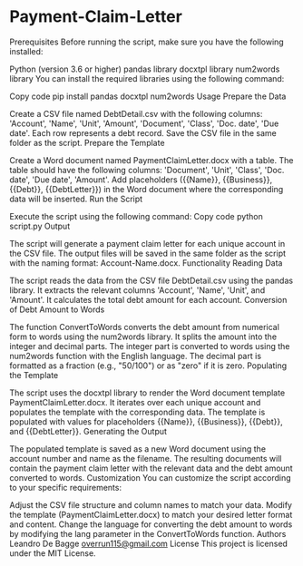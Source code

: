 # Payment-Claim-Letter

Prerequisites
Before running the script, make sure you have the following installed:

Python (version 3.6 or higher)
pandas library
docxtpl library
num2words library
You can install the required libraries using the following command:

Copy code
pip install pandas docxtpl num2words
Usage
Prepare the Data

Create a CSV file named DebtDetail.csv with the following columns: 'Account', 'Name', 'Unit', 'Amount', 'Document', 'Class', 'Doc. date', 'Due date'. Each row represents a debt record.
Save the CSV file in the same folder as the script.
Prepare the Template

Create a Word document named PaymentClaimLetter.docx with a table.
The table should have the following columns: 'Document', 'Unit', 'Class', 'Doc. date', 'Due date', 'Amount'.
Add placeholders ({{Name}}, {{Business}}, {{Debt}}, {{DebtLetter}}) in the Word document where the corresponding data will be inserted.
Run the Script

Execute the script using the following command:
Copy code
python script.py
Output

The script will generate a payment claim letter for each unique account in the CSV file.
The output files will be saved in the same folder as the script with the naming format: Account-Name.docx.
Functionality
Reading Data

The script reads the data from the CSV file DebtDetail.csv using the pandas library.
It extracts the relevant columns 'Account', 'Name', 'Unit', and 'Amount'.
It calculates the total debt amount for each account.
Conversion of Debt Amount to Words

The function ConvertToWords converts the debt amount from numerical form to words using the num2words library.
It splits the amount into the integer and decimal parts.
The integer part is converted to words using the num2words function with the English language.
The decimal part is formatted as a fraction (e.g., "50/100") or as "zero" if it is zero.
Populating the Template

The script uses the docxtpl library to render the Word document template PaymentClaimLetter.docx.
It iterates over each unique account and populates the template with the corresponding data.
The template is populated with values for placeholders {{Name}}, {{Business}}, {{Debt}}, and {{DebtLetter}}.
Generating the Output

The populated template is saved as a new Word document using the account number and name as the filename.
The resulting documents will contain the payment claim letter with the relevant data and the debt amount converted to words.
Customization
You can customize the script according to your specific requirements:

Adjust the CSV file structure and column names to match your data.
Modify the template (PaymentClaimLetter.docx) to match your desired letter format and content.
Change the language for converting the debt amount to words by modifying the lang parameter in the ConvertToWords function.
Authors
Leandro De Bagge overrun115@gmail.com
License
This project is licensed under the MIT License.
